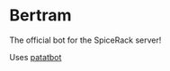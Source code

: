 # Bertram
The official bot for the SpiceRack server!

Uses [patatbot](https://github.com/patataofcourse/patatbot/)